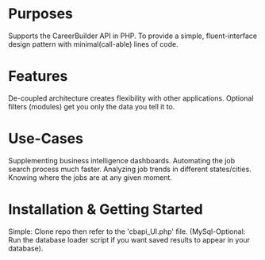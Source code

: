
Purposes
========
Supports the CareerBuilder API in PHP.
To provide a simple, fluent-interface design pattern with minimal(call-able) lines of code.

Features
========
De-coupled architecture creates flexibility with other applications.
Optional filters (modules) get you only the data you tell it to.

Use-Cases
=========
Supplementing business intelligence dashboards.
Automating the job search process much faster.
Analyzing job trends in different states/cities.
Knowing where the jobs are at any given moment.

Installation & Getting Started
===============================
Simple: Clone repo then refer to the 'cbapi_UI.php' file.
(MySql-Optional: Run the database loader script if you want saved results to appear in your database).